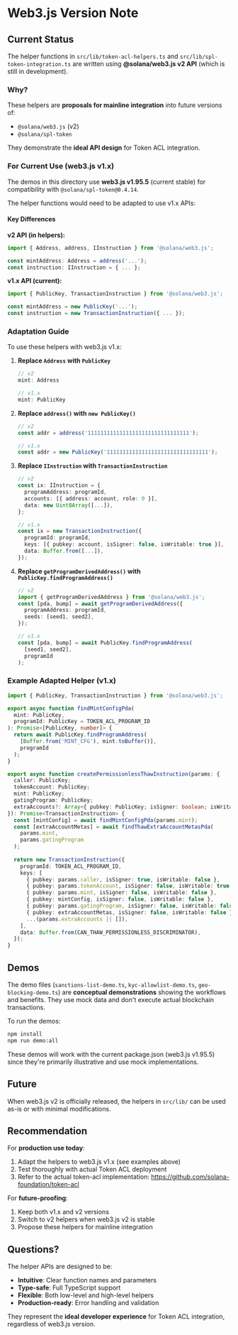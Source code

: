 # Web3.js Version Note

## Current Status

The helper functions in `src/lib/token-acl-helpers.ts` and `src/lib/spl-token-integration.ts` are written using **@solana/web3.js v2 API** (which is still in development).

### Why?

These helpers are **proposals for mainline integration** into future versions of:
- `@solana/web3.js` (v2)
- `@solana/spl-token`

They demonstrate the **ideal API design** for Token ACL integration.

### For Current Use (web3.js v1.x)

The demos in this directory use **web3.js v1.95.5** (current stable) for compatibility with `@solana/spl-token@0.4.14`.

The helper functions would need to be adapted to use v1.x APIs:

#### Key Differences

**v2 API (in helpers):**
```typescript
import { Address, address, IInstruction } from '@solana/web3.js';

const mintAddress: Address = address('...');
const instruction: IInstruction = { ... };
```

**v1.x API (current):**
```typescript
import { PublicKey, TransactionInstruction } from '@solana/web3.js';

const mintAddress = new PublicKey('...');
const instruction = new TransactionInstruction({ ... });
```

### Adaptation Guide

To use these helpers with web3.js v1.x:

1. **Replace `Address` with `PublicKey`**
   ```typescript
   // v2
   mint: Address
   
   // v1.x
   mint: PublicKey
   ```

2. **Replace `address()` with `new PublicKey()`**
   ```typescript
   // v2
   const addr = address('11111111111111111111111111111111');
   
   // v1.x
   const addr = new PublicKey('11111111111111111111111111111111');
   ```

3. **Replace `IInstruction` with `TransactionInstruction`**
   ```typescript
   // v2
   const ix: IInstruction = {
     programAddress: programId,
     accounts: [{ address: account, role: 0 }],
     data: new Uint8Array([...]),
   };
   
   // v1.x
   const ix = new TransactionInstruction({
     programId: programId,
     keys: [{ pubkey: account, isSigner: false, isWritable: true }],
     data: Buffer.from([...]),
   });
   ```

4. **Replace `getProgramDerivedAddress()` with `PublicKey.findProgramAddress()`**
   ```typescript
   // v2
   import { getProgramDerivedAddress } from '@solana/web3.js';
   const [pda, bump] = await getProgramDerivedAddress({
     programAddress: programId,
     seeds: [seed1, seed2],
   });
   
   // v1.x
   const [pda, bump] = await PublicKey.findProgramAddress(
     [seed1, seed2],
     programId
   );
   ```

### Example Adapted Helper (v1.x)

```typescript
import { PublicKey, TransactionInstruction } from '@solana/web3.js';

export async function findMintConfigPda(
  mint: PublicKey,
  programId: PublicKey = TOKEN_ACL_PROGRAM_ID
): Promise<[PublicKey, number]> {
  return await PublicKey.findProgramAddress(
    [Buffer.from('MINT_CFG'), mint.toBuffer()],
    programId
  );
}

export async function createPermissionlessThawInstruction(params: {
  caller: PublicKey;
  tokenAccount: PublicKey;
  mint: PublicKey;
  gatingProgram: PublicKey;
  extraAccounts?: Array<{ pubkey: PublicKey; isSigner: boolean; isWritable: boolean }>;
}): Promise<TransactionInstruction> {
  const [mintConfig] = await findMintConfigPda(params.mint);
  const [extraAccountMetas] = await findThawExtraAccountMetasPda(
    params.mint,
    params.gatingProgram
  );
  
  return new TransactionInstruction({
    programId: TOKEN_ACL_PROGRAM_ID,
    keys: [
      { pubkey: params.caller, isSigner: true, isWritable: false },
      { pubkey: params.tokenAccount, isSigner: false, isWritable: true },
      { pubkey: params.mint, isSigner: false, isWritable: false },
      { pubkey: mintConfig, isSigner: false, isWritable: false },
      { pubkey: params.gatingProgram, isSigner: false, isWritable: false },
      { pubkey: extraAccountMetas, isSigner: false, isWritable: false },
      ...(params.extraAccounts || []),
    ],
    data: Buffer.from(CAN_THAW_PERMISSIONLESS_DISCRIMINATOR),
  });
}
```

## Demos

The demo files (`sanctions-list-demo.ts`, `kyc-allowlist-demo.ts`, `geo-blocking-demo.ts`) are **conceptual demonstrations** showing the workflows and benefits. They use mock data and don't execute actual blockchain transactions.

To run the demos:
```bash
npm install
npm run demo:all
```

These demos will work with the current package.json (web3.js v1.95.5) since they're primarily illustrative and use mock implementations.

## Future

When web3.js v2 is officially released, the helpers in `src/lib/` can be used as-is or with minimal modifications.

## Recommendation

For **production use today**:
1. Adapt the helpers to web3.js v1.x (see examples above)
2. Test thoroughly with actual Token ACL deployment
3. Refer to the actual token-acl implementation: https://github.com/solana-foundation/token-acl

For **future-proofing**:
1. Keep both v1.x and v2 versions
2. Switch to v2 helpers when web3.js v2 is stable
3. Propose these helpers for mainline integration

## Questions?

The helper APIs are designed to be:
- **Intuitive**: Clear function names and parameters
- **Type-safe**: Full TypeScript support
- **Flexible**: Both low-level and high-level helpers
- **Production-ready**: Error handling and validation

They represent the **ideal developer experience** for Token ACL integration, regardless of web3.js version.

